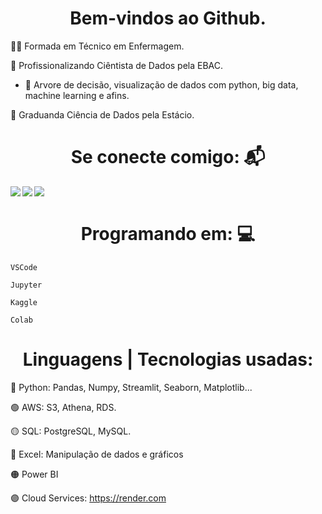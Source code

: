 <h1 align="center"> Bem-vindos ao Github. </h1>
    
🧑‍🎓 Formada em Técnico em Enfermagem.

📖 Profissionalizando Ciêntista de Dados pela EBAC.
* 📖 Arvore de decisão, visualização de dados com python, big data, machine learning e afins.
  
📖 Graduanda Ciência de Dados pela Estácio.

<h1 align="center">Se conecte comigo: 📬</h1>
<div>
    <a href="https://www.linkedin.com/in/carolrmr" target="_blank"><img align="left" src="https://img.shields.io/badge/LinkedIn-%230077B5?style=for-the-badge&logo=linkedin&logoColor=white" target="_blank"></a> 
    <a href = "mailto:carol.rmr16@gmail.com"><img align="left" src="https://img.shields.io/badge/Gmail-D14836?style=for-the-badge&logo=gmail&logoColor=red"></a>
<a href = "https://github.com/carolrmr"><img align="left" src="https://img.shields.io/badge/GitHub-323232?style=for-the-badge&logo=github&logoColor=black"></a>
</div>
</br>
<h1 align="center">Programando em: 💻</h1>
<p>
    
    VSCode
    
    Jupyter
    
    Kaggle
    
    Colab
</p>
<p>
  <h1 align="center"> Linguagens | Tecnologias usadas: </h1>
</p>

🔵 Python: Pandas, Numpy, Streamlit, Seaborn, Matplotlib... 

🟢 AWS: S3, Athena, RDS.

🟡 SQL: PostgreSQL, MySQL.

🔴 Excel: Manipulação de dados e gráficos

🟠 Power BI

🟣 Cloud Services: https://render.com

